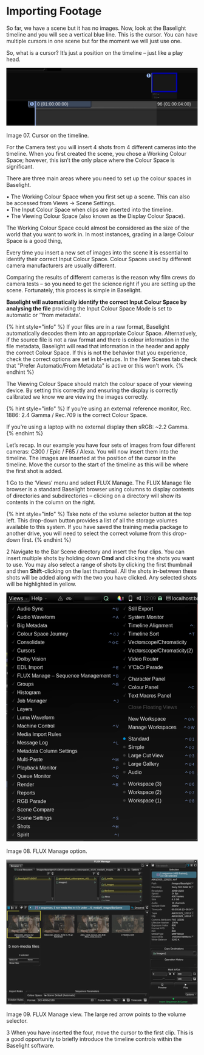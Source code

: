 # Importing Footage

So far, we have a scene but it has no images. Now, look at the Baselight timeline and you will see a vertical blue line. This is the cursor. You can have multiple cursors in one scene but for the moment we will just use one. 

So, what is a cursor? It’s just a position on the timeline – just like a play head.

![ Image 07. Cursor on the timeline.](../.gitbook/assets/image%20%2810%29.png)

Image 07. Cursor on the timeline.

For the Camera test you will insert 4 shots from 4 different cameras into the timeline. When you first created the scene, you chose a Working Colour Space; however, this isn’t the only place where the Colour Space is significant. 

There are three main areas where you need to set up the colour spaces in Baselight. 

• The Working Colour Space when you first set up a scene. This can also be accessed from Views -&gt; Scene Settings.   
• The Input Colour Space when clips are inserted into the timeline.   
• The Viewing Colour Space \(also known as the Display Colour Space\). 

The Working Colour Space could almost be considered as the size of the world that you want to work in. In most instances, grading in a large Colour Space is a good thing,

Every time you insert a new set of images into the scene it is essential to identify their correct Input Colour Space. Colour Spaces used by different camera manufacturers are usually different. 

Comparing the results of different cameras is the reason why film crews do camera tests – so you need to get the science right if you are setting up the scene. Fortunately, this process is simple in Baselight. 

**Baselight will automatically identify the correct Input Colour Space by analysing the file** providing the Input Colour Space Mode is set to automatic or ‘’from metadata’.

{% hint style="info" %}
If your files are in a raw format, Baselight automatically decodes them into an appropriate Colour Space. Alternatively, if the source file is not a raw format and there is colour information in the file metadata, Baselight will read that information in the header and apply the correct Colour Space. If this is not the behavior that you experience, check the correct options are set in bl-setups. In the New Scenes tab check that "Prefer Automatic/From Metadata" is active or this won't work.
{% endhint %}

The Viewing Colour Space should match the colour space of your viewing device. By setting this correctly and ensuring the display is correctly calibrated we know we are viewing the images correctly.

{% hint style="info" %}
If you’re using an external reference monitor, Rec. 1886: 2.4 Gamma / Rec.709 is the correct Colour Space. 

If you’re using a laptop with no external display then sRGB: ~2.2 Gamma.
{% endhint %}



Let’s recap. In our example you have four sets of images from four different cameras: C300 / Epic / F65 / Alexa. You will now insert them into the timeline. The images are inserted at the position of the cursor in the timeline. Move the cursor to the start of the timeline as this will be where the first shot is added.

1 Go to the ‘Views’ menu and select FLUX Manage. The FLUX Manage file browser is a standard Baselight browser using columns to display contents of directories and subdirectories – clicking on a directory will show its contents in the column on the right.

{% hint style="info" %}
Take note of the volume selector button at the top left. This drop-down button provides a list of all the storage volumes available to this system. If you have saved the training media package to another drive, you will need to select the correct volume from this drop-down first.
{% endhint %}

2  Navigate to the Bar Scene directory and insert the four clips. You can insert multiple shots by holding down **Cmd** and clicking the shots you want to use. You may also select a range of shots by clicking the first thumbnail and then **Shift**-clicking on the last thumbnail. All the shots in-between these shots will be added along with the two you have clicked. Any selected shots will be highlighted in yellow.

![ Image 08. FLUX Manage option.](../.gitbook/assets/image%20%2812%29.png)

Image 08. FLUX Manage option.

![Image 09. FLUX Manage view. The large red arrow points to the volume selector.](../.gitbook/assets/image%20%2813%29.png)

Image 09. FLUX Manage view. The large red arrow points to the volume selector.

3 When you have inserted the four, move the cursor to the first clip. This is a good opportunity to briefly introduce the timeline controls within the Baselight software.

